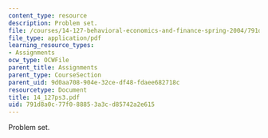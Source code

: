 ```yaml
---
content_type: resource
description: Problem set.
file: /courses/14-127-behavioral-economics-and-finance-spring-2004/791d8a0c77f088853a3cd85742a2e615_14_127ps3.pdf
file_type: application/pdf
learning_resource_types:
- Assignments
ocw_type: OCWFile
parent_title: Assignments
parent_type: CourseSection
parent_uid: 9d0aa708-904e-32ce-df48-fdaee682718c
resourcetype: Document
title: 14_127ps3.pdf
uid: 791d8a0c-77f0-8885-3a3c-d85742a2e615
---
```

Problem set.

